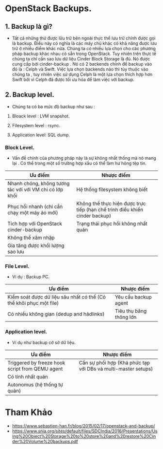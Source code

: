 # OpenStack Backups.

## 1. Backup là gì?

- Tất cả những thứ được lữu trữ bên ngoài thực thể lưu trữ chính được gọi là backup. Điều này có nghĩa là các máy chủ khác có khả năng 
được lưu trữ ở nhiều điểm khác nữa. Chúng ta có nhiều lựa chọn cho các phương pháp backup khác nhau có sẵn trong OpenStack. Tuy nhiên trên thực 
tế chúng ta chỉ cần sao lưu dữ liệu Cinder Block Storage là đủ. Nó được cung cấp bởi cinder-backup . Nó có 2 backends chính để backup vào 
đó là : Celph và Swift. Việc lựa chọn backends nào thì tùy thuộc vào chúng ta , tuy nhiên việc sử dụng Celph là một lựa chọn thích hợp hơn Swift 
bởi vì Celph đã được tối ưu hóa để làm việc với backup.

## 2. Backup level.

- Chúng ta có ba mức độ backup như sau :

1. Bloack level : LVM snapshot.

2. Filesystem level : rsync.

3. Application level: SQL dump.

### Block Level.

- Vấn đề chính của phương pháp này là sự không nhất thống mà nó mang lại . Có thể trong một số trường hợp xấu có thể làm hư hỏng tệp tin.

|Ưu điểm|Nhược điểm|
|-------|----------|
|Nhanh chóng, không tương tác với với VM chỉ có lớp khối |Hệ thống filesystem không biết|
|Phục hồi nhanh (chỉ cần chạy một máy ảo mới)|Không thể thực hiện được trực tiếp (hạn chế trình điều khiển cinder backup)|
|Tích hợp với OpenStack cinder-backup|Trạng thái phục hồi không nhất quán|
|Không thể xâm nhập||
|Gia tăng được khối lượng sao lưu||

### File Level.

- Ví dụ : Backup PC.

|Ưu điểm|Nhược điểm|
|-------|----------|
|Kiểm soát được dữ liệu sâu nhất có thể (Có thể khôi phục một file) |Yêu cầu backup agent|
|Có nhiều không gian (dedup and hảdlinks)|Tiêu thụ băng thông lớn|

### Application level.

-  Ví dụ như backup cớ sở dữ liệu.

|Ưu điểm|Nhược điểm|
|-------|----------|
|Triggered by freeze hook script from QEMU agent|Cần sự phối hợp (Khá phức tạp với DBs và multi-master setups)|
|Có tính nhất quán||
|Autonomus (hệ thống tự quản)||


# Tham Khảo

- https://www.sebastien-han.fr/blog/2015/02/17/openstack-and-backup/
- https://www.snia.org/sites/default/files/SDCIndia/2016/Presentations/Using%20Object%20Storage%20to%20store%20and%20restore%20Cinder%20Volume%20backups.pdf
